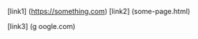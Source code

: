 


[link1]         (https://something.com)
[link2]             (some-page.html)



[link3] (g      oogle.com)

